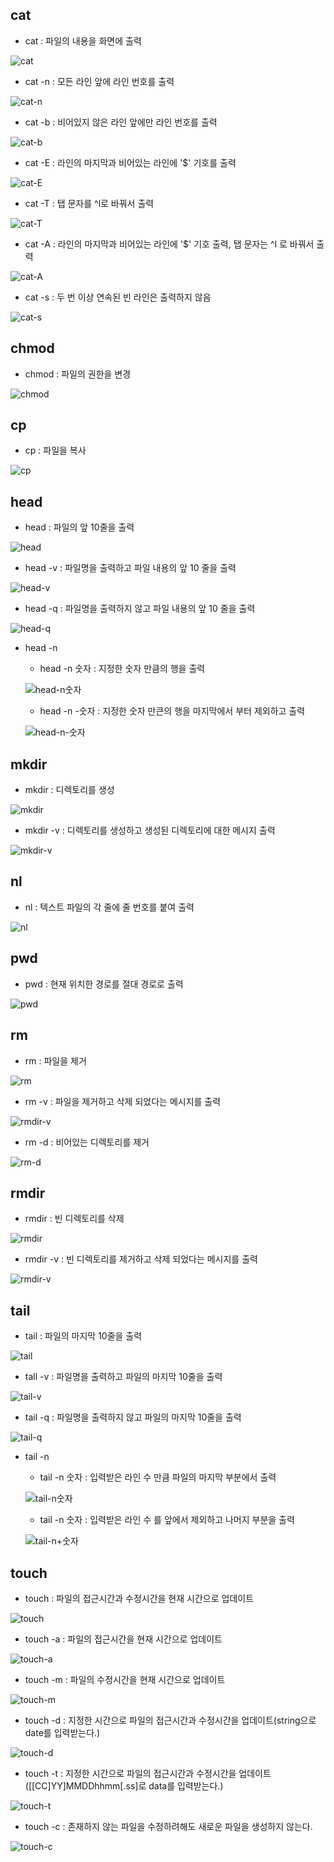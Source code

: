 
cat
-----
+ cat 
: 파일의 내용을 화면에 출력

![cat](https://github.com/min-young417/linux-commands_SysP-Project/assets/122364547/f2d2b59c-e326-4602-9aa4-ce312e91279a)
+ cat -n
: 모든 라인 앞에 라인 번호를 출력

![cat-n](https://github.com/min-young417/linux-commands_SysP-Project/assets/122364547/0e60d369-f8ed-48f4-b158-38ab38c7df94)
+ cat -b
: 비어있지 않은 라인 앞에만 라인 번호를 출력

![cat-b](https://github.com/min-young417/linux-commands_SysP-Project/assets/122364547/8591ec51-d85f-4761-b318-bb24aa112a40)
+ cat -E
: 라인의 마지막과 비어있는 라인에 '$' 기호를 출력

![cat-E](https://github.com/min-young417/linux-commands_SysP-Project/assets/122364547/346e1df0-cf52-48aa-bd67-034e28e91a50)
+ cat -T
: 탭 문자를 ^l로 바꿔서 출력

![cat-T](https://github.com/min-young417/linux-commands_SysP-Project/assets/122364547/1a2a78b8-2997-427d-825f-57d4e1482f42)
+ cat -A
: 라인의 마지막과 비어있는 라인에 '$' 기호 출력, 탭 문자는 ^l 로 바꿔서 출력

![cat-A](https://github.com/min-young417/linux-commands_SysP-Project/assets/122364547/b9041e30-bdb7-46c6-9ad9-2c965dec0182)
+ cat -s
: 두 번 이상 연속된 빈 라인은 출력하지 않음

![cat-s](https://github.com/min-young417/linux-commands_SysP-Project/assets/122364547/80c03f1a-45cd-4e77-8393-3a50dd6c0f81)

chmod
-----
+ chmod
: 파일의 권한을 변경

![chmod](https://github.com/min-young417/linux-commands_SysP-Project/assets/122364547/4534a060-d4c8-4cdc-a97b-e5b7ea4debd2)

cp
-----
+ cp
: 파일을 복사

![cp](https://github.com/min-young417/linux-commands_SysP-Project/assets/122364547/5aa919fc-2dc9-4b31-a89b-3e2bd337c04c)

head
-----
+ head
: 파일의 앞 10줄을 출력

![head](https://github.com/min-young417/linux-commands_SysP-Project/assets/122364547/51aa16a3-cc30-4389-99a7-09c6050b36f1)
+ head -v 
: 파일명을 출력하고 파일 내용의 앞 10 줄을 출력

![head-v](https://github.com/min-young417/linux-commands_SysP-Project/assets/122364547/870c7f12-8947-4e97-8207-98bf53498632)
+ head -q
: 파일명을 출력하지 않고 파일 내용의 앞 10 줄을 출력

![head-q](https://github.com/min-young417/linux-commands_SysP-Project/assets/122364547/8e8fd9a9-0e69-4f3c-b628-a5196bbc84eb)
+ head -n
  + head -n 숫자
  : 지정한 숫자 만큼의 행을 출력
  
  ![head-n숫자](https://github.com/min-young417/linux-commands_SysP-Project/assets/122364547/45e7dd6e-c449-4e19-a973-9b4a05c42023)
  + head -n -숫자
  : 지정한 숫자 만큰의 행을 마지막에서 부터 제외하고 출력

  ![head-n-숫자](https://github.com/min-young417/linux-commands_SysP-Project/assets/122364547/9ad33148-2964-4a64-a205-1a346331e4e3)


mkdir
------
+ mkdir
: 디렉토리를 생성

![mkdir](https://github.com/min-young417/linux-commands_SysP-Project/assets/122364547/96420ee8-ab20-4b3e-a96b-23e5f44139f4)
+ mkdir -v 
: 디렉토리를 생성하고 생성된 디렉토리에 대한 메시지 출력

![mkdir-v](https://github.com/min-young417/linux-commands_SysP-Project/assets/122364547/825800c0-0051-4ce9-9bae-ca4a6ee7c5dd)

nl
-----
+ nl
: 텍스트 파일의 각 줄에 줄 번호를 붙여 출력

![nl](https://github.com/min-young417/linux-commands_SysP-Project/assets/122364547/5bf76667-b22b-4051-978d-44088391e4f9)


pwd
-----
+ pwd
: 현재 위치한 경로를 절대 경로로 출력

![pwd](https://github.com/min-young417/linux-commands_SysP-Project/assets/122364547/e7862397-1aaa-4bec-be0b-090b720bc77b)

rm
-----
+ rm
: 파일을 제거

![rm](https://github.com/min-young417/linux-commands_SysP-Project/assets/122364547/4dd37bfa-8a76-4fc3-953d-ac61dd07fc66)
+ rm -v
: 파일을 제거하고 삭제 되었다는 메시지를 출력

![rmdir-v](https://github.com/min-young417/linux-commands_SysP-Project/assets/122364547/c4a1c5bb-1662-4bdf-88af-aa7082e2dbee)
+ rm -d
: 비어있는 디렉토리를 제거

![rm-d](https://github.com/min-young417/linux-commands_SysP-Project/assets/122364547/6d7adfa3-2630-4461-a228-4c062e2b810d)

rmdir
-----
+ rmdir
: 빈 디렉토리를 삭제

![rmdir](https://github.com/min-young417/linux-commands_SysP-Project/assets/122364547/8980d013-ff9d-48cc-9e6a-f8fd3fe9a148)
+ rmdir -v
: 빈 디렉토리를 제거하고 삭제 되었다는 메시지를 출력

![rmdir-v](https://github.com/min-young417/linux-commands_SysP-Project/assets/122364547/6664b261-0fbd-433b-824b-0615f858687d)


tail
-----
+ tail
: 파일의 마지막 10줄을 출력

![tail](https://github.com/min-young417/linux-commands_SysP-Project/assets/122364547/57c1de54-7adb-41b4-b9ce-dc9209fc7177)
+ tall -v
: 파일명을 출력하고 파일의 마지막 10줄을 출력

![tail-v](https://github.com/min-young417/linux-commands_SysP-Project/assets/122364547/382b6190-d947-4f28-ac21-04e781dbd95d)
+ tail -q
: 파일명을 출력하지 않고 파일의 마지막 10줄을 출력

![tail-q](https://github.com/min-young417/linux-commands_SysP-Project/assets/122364547/25770d92-ec62-490a-87d9-c682e8888e77)
+ tail -n
  + tail -n 숫자
  : 입력받은 라인 수 만큼 파일의 마지막 부분에서 출력
  
  ![tail-n숫자](https://github.com/min-young417/linux-commands_SysP-Project/assets/122364547/305f63af-e2b8-41a9-a414-d82a46477b48)
  + tail -n 숫자
  : 입력받은 라인 수 를 앞에서 제외하고 나머지 부분을 출력

  ![tail-n+숫자](https://github.com/min-young417/linux-commands_SysP-Project/assets/122364547/ffa7d413-976c-48d2-930f-bb8629a7561c)

touch
-----
+ touch
: 파일의 접근시간과 수정시간을 현재 시간으로 업데이트

![touch](https://github.com/min-young417/linux-commands_SysP-Project/assets/122364547/c429a68d-8b9c-4b7e-a8f7-46948abccd8f)
+ touch -a
: 파일의 접근시간을 현재 시간으로 업데이트

![touch-a](https://github.com/min-young417/linux-commands_SysP-Project/assets/122364547/2ccd2786-2eb0-4168-a774-cb92aa3d6bf9)

+ touch -m
: 파일의 수정시간을 현재 시간으로 업데이트

![touch-m](https://github.com/min-young417/linux-commands_SysP-Project/assets/122364547/505b7253-4396-4ef5-8e16-a9dbb8391b2b)
+ touch -d
: 지정한 시간으로 파일의 접근시간과 수정시간을 업데이트(string으로 date를 입력받는다.)

![touch-d](https://github.com/min-young417/linux-commands_SysP-Project/assets/122364547/2e185b6f-2036-442c-a461-7683dcbcb742)
+ touch -t
: 지정한 시간으로 파일의 접근시간과 수정시간을 업데이트([[CC]YY]MMDDhhmm[.ss]로 data를 입력받는다.)

![touch-t](https://github.com/min-young417/linux-commands_SysP-Project/assets/122364547/2c7a0d9d-74af-4f4a-b460-3ac228f4ddb7)
+ touch -c
: 존재하지 않는 파일을 수정하려해도 새로운 파일을 생성하지 않는다.

![touch-c](https://github.com/min-young417/linux-commands_SysP-Project/assets/122364547/3b5e6937-42f8-4352-b8b0-f80ebd0dc037)
